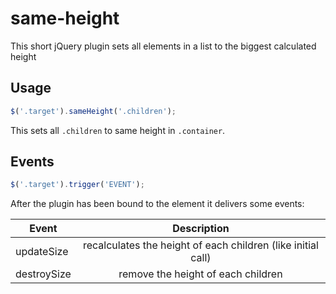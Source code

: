 # same-height
This short jQuery plugin sets all elements in a list to the biggest calculated height

## Usage
```javascript
$('.target').sameHeight('.children');
```
This sets all `.children` to same height in `.container`.

## Events
```javascript
$('.target').trigger('EVENT');
```

After the plugin has been bound to the element it delivers some events:

| Event | Description |
| ------------- |:-------------:|
| updateSize| recalculates the height of each children (like initial call) |
| destroySize | remove the height of each children |
